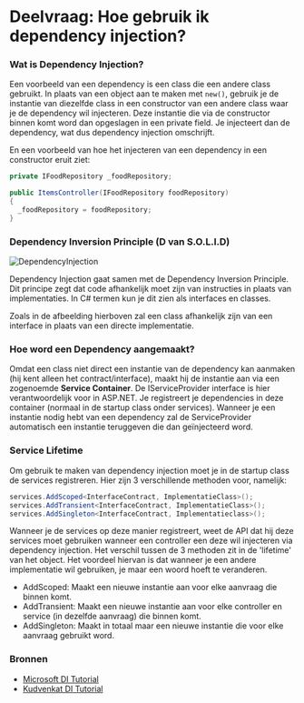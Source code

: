 # Deelvraag: Hoe gebruik ik dependency injection?

### Wat is Dependency Injection?

Een voorbeeld van een dependency is een class die een andere class gebruikt. In plaats van een object aan te maken met `new()`, gebruik je de instantie van diezelfde class in een constructor van een andere class waar je de dependency wil injecteren. Deze instantie die via de constructor binnen komt word dan opgeslagen in een private field. Je injecteert dan de dependency, wat dus dependency injection omschrijft.

En een voorbeeld van hoe het injecteren van een dependency in een constructor eruit ziet:

```c#
private IFoodRepository _foodRepository;

public ItemsController(IFoodRepository foodRepository)
{
  _foodRepository = foodRepository;
}
```

### Dependency Inversion Principle (D van S.O.L.I.D)

![DependencyInjection](https://user-images.githubusercontent.com/60918040/111621644-834dab80-87e8-11eb-9573-cc87e959ee28.png)

Dependency Injection gaat samen met de Dependency Inversion Principle. Dit principe zegt dat code afhankelijk moet zijn van instructies in plaats van implementaties. In C# termen kun je dit zien als interfaces en classes.

Zoals in de afbeelding hierboven zal een class afhankelijk zijn van een interface in plaats van een directe implementatie.

### Hoe word een Dependency aangemaakt?

Omdat een class niet direct een instantie van de dependency kan aanmaken (hij kent alleen het contract/interface), maakt hij de instantie aan via een zogenoemde **Service Container**. De IServiceProvider interface is hier verantwoordelijk voor in ASP.NET. Je registreert je dependencies in deze container (normaal in de startup class onder services). Wanneer je een instantie nodig hebt van een dependency zal de ServiceProvider automatisch een instantie teruggeven die dan geïnjecteerd word.

### Service Lifetime

Om gebruik te maken van dependency injection moet je in de startup class de services registreren. Hier zijn 3 verschillende methoden voor, namelijk:

```c#
services.AddScoped<InterfaceContract, ImplementatieClass>();
services.AddTransient<InterfaceContract, ImplementatieClass>();
services.AddSingleton<InterfaceContract, Implementatieclass>();
```

Wanneer je de services op deze manier registreert, weet de API dat hij deze services moet gebruiken wanneer een controller een deze wil injecteren via dependency injection. Het verschil tussen de 3 methoden zit in de 'lifetime' van het object. Het voordeel hiervan is dat wanneer je een andere implementatie wil gebruiken, je maar een woord hoeft te veranderen.

- AddScoped: Maakt een nieuwe instantie aan voor elke aanvraag die binnen komt.
- AddTransient: Maakt een nieuwe instantie aan voor elke controller en service (in dezelfde aanvraag) die binnen komt.
- AddSingleton: Maakt in totaal maar een nieuwe instantie die voor elke aanvraag gebruikt word.

### Bronnen

- [Microsoft DI Tutorial](https://docs.microsoft.com/en-us/dotnet/core/extensions/dependency-injection-usage)
- [Kudvenkat DI Tutorial](https://www.youtube.com/watch?v=BPGtVpu81ek)
